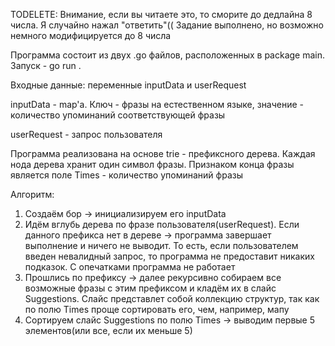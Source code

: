 TODELETE: Внимание, если вы читаете это, то сморите до дедлайна 8 числа. Я случайно нажал "ответить"(( Задание выполнено, но возможно немного модифицируется до 8 числа

Программа состоит из двух .go файлов, расположенных в package main. Запуск - go run .

Входные данные: переменные inputData и userRequest

inputData - map'а. Ключ - фразы на естественном языке, значение - количество упоминаний соответствующей фразы

userRequest - запрос пользователя

Программа реализована на основе trie - префиксного дерева. Каждая нода дерева хранит один символ фразы. Признаком конца фразы является поле Times - количество упоминаний фразы

Алгоритм:
1) Создаём бор -> инициализируем его inputData
2) Идём вглубь дерева по фразе пользователя(userRequest). Если данного префикса нет в дереве ->  программа завершает выполнение и ничего не выводит. То есть, если пользователем введен невалидный запрос, то программа не предоставит никаких подказок. С опечатками программа не работает
3) Прошлись по префиксу -> далее рекурсивно собираем все возможные фразы с этим префиксом и кладём их в слайс Suggestions. Слайс представлет собой коллекцию структур, так как по полю Times проще сортировать его, чем, например, мапу
4) Сортируем слайc Suggestions по полю Times -> выводим первые 5 элементов(или все, если их меньше 5)

